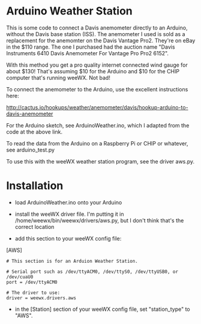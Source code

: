 # Arduino Weather Station

This is some code to connect a Davis anemometer directly to an Arduino, without the Davis base station (ISS). The anemometer I used is sold as a replacement for the anemomter on the Davis Vantage Pro2. They're on eBay in the $110 range. The one I purchased had the auction name "Davis Instruments 6410 Davis Anemometer For Vantage Pro Pro2 6152".

With this method you get a pro quality internet connected wind gauge for about $130! That's assuming $10 for the Arduino and $10 for the CHIP computer that's running weeWX. Not bad!

To connect the anemometer to the Arduino, use the excellent instructions here:

http://cactus.io/hookups/weather/anemometer/davis/hookup-arduino-to-davis-anemometer

For the Arduino sketch, see ArduinoWeather.ino, which I adapted from the code at the above link.

To read the data from the Arduino on a Raspberry Pi or CHIP or whatever, see arduino_test.py

To use this with the weeWX weather station program, see the driver aws.py.


# Installation

- load ArduinoWeather.ino onto your Arduino

- install the weeWX driver file. I'm putting it in /home/weewx/bin/weewx/drivers/aws.py, but I don't think that's the correct location

- add this section to your weeWX config file:

[AWS]

    # This section is for an Arduion Weather Station.

    # Serial port such as /dev/ttyACM0, /dev/ttyS0, /dev/ttyUSB0, or /dev/cuaU0
    port = /dev/ttyACM0

    # The driver to use:
    driver = weewx.drivers.aws

- in the [Station] section of your weeWX config file, set "station_type" to "AWS".

